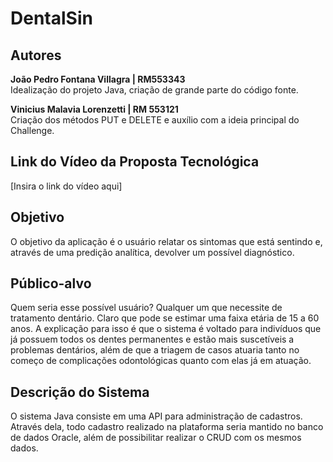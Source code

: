 # DentalSin

## Autores

**João Pedro Fontana Villagra | RM553343**  
Idealização do projeto Java, criação de grande parte do código fonte.

**Vinicius Malavia Lorenzetti | RM 553121**  
Criação dos métodos PUT e DELETE e auxílio com a ideia principal do Challenge.

## Link do Vídeo da Proposta Tecnológica

[Insira o link do vídeo aqui]

## Objetivo

O objetivo da aplicação é o usuário relatar os sintomas que está sentindo e, através de uma predição analítica, devolver um possível diagnóstico.

## Público-alvo

Quem seria esse possível usuário? Qualquer um que necessite de tratamento dentário. Claro que pode se estimar uma faixa etária de 15 a 60 anos. A explicação para isso é que o sistema é voltado para indivíduos que já possuem todos os dentes permanentes e estão mais suscetíveis a problemas dentários, além de que a triagem de casos atuaria tanto no começo de complicações odontológicas quanto com elas já em atuação.

## Descrição do Sistema

O sistema Java consiste em uma API para administração de cadastros. Através dela, todo cadastro realizado na plataforma seria mantido no banco de dados Oracle, além de possibilitar realizar o CRUD com os mesmos dados.
